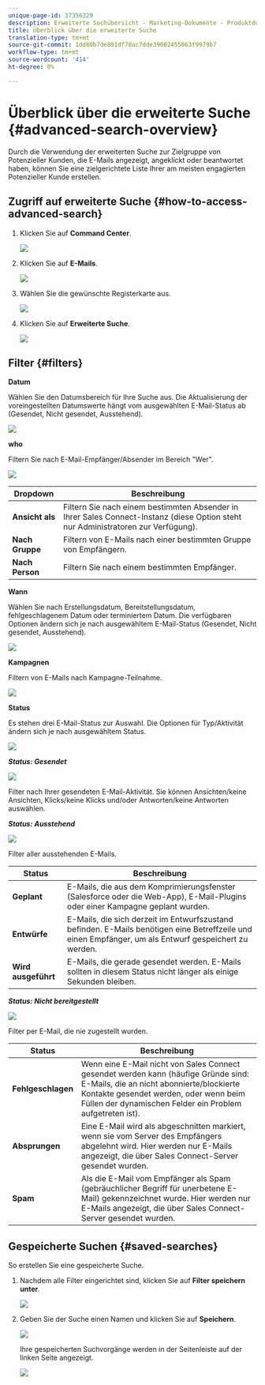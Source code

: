 ```yaml
---
unique-page-id: 37356329
description: Erweiterte Suchübersicht - Marketing-Dokumente - Produktdokumentation
title: Überblick über die erweiterte Suche
translation-type: tm+mt
source-git-commit: 1dd80b7de801df78ac7dde39002455063f9979b7
workflow-type: tm+mt
source-wordcount: '414'
ht-degree: 0%

---
```



# Überblick über die erweiterte Suche {#advanced-search-overview}

Durch die Verwendung der erweiterten Suche zur Zielgruppe von Potenzieller Kunden, die E-Mails angezeigt, angeklickt oder beantwortet haben, können Sie eine zielgerichtete Liste Ihrer am meisten engagierten Potenzieller Kunde erstellen.

## Zugriff auf erweiterte Suche {#how-to-access-advanced-search}

1. Klicken Sie auf **Command Center**.

   ![](assets/one.png)

1. Klicken Sie auf **E-Mails**.

   ![](assets/two.png)

1. Wählen Sie die gewünschte Registerkarte aus.

   ![](assets/three.png)

1. Klicken Sie auf **Erweiterte Suche**.

   ![](assets/four.png)

## Filter {#filters}

**Datum**

Wählen Sie den Datumsbereich für Ihre Suche aus. Die Aktualisierung der voreingestellten Datumswerte hängt vom ausgewählten E-Mail-Status ab (Gesendet, Nicht gesendet, Ausstehend).

![](assets/date.png)

**who**

Filtern Sie nach E-Mail-Empfänger/Absender im Bereich &quot;Wer&quot;.

![](assets/who.png)

| Dropdown | Beschreibung |
|---|---|
| **Ansicht als** | Filtern Sie nach einem bestimmten Absender in Ihrer Sales Connect-Instanz (diese Option steht nur Administratoren zur Verfügung). |
| **Nach Gruppe** | Filtern von E-Mails nach einer bestimmten Gruppe von Empfängern. |
| **Nach Person** | Filtern Sie nach einem bestimmten Empfänger. |

**Wann**

Wählen Sie nach Erstellungsdatum, Bereitstellungsdatum, fehlgeschlagenem Datum oder terminiertem Datum. Die verfügbaren Optionen ändern sich je nach ausgewähltem E-Mail-Status (Gesendet, Nicht gesendet, Ausstehend).

![](assets/when.png)

**Kampagnen**

Filtern von E-Mails nach Kampagne-Teilnahme.

![](assets/campaigns.png)

**Status**

Es stehen drei E-Mail-Status zur Auswahl. Die Optionen für Typ/Aktivität ändern sich je nach ausgewähltem Status.

![](assets/status.png)

***Status: Gesendet***

![](assets/status-sent.png)

Filter nach Ihrer gesendeten E-Mail-Aktivität. Sie können Ansichten/keine Ansichten, Klicks/keine Klicks und/oder Antworten/keine Antworten auswählen.

***Status: Ausstehend***

![](assets/status-pending.png)

Filter aller ausstehenden E-Mails.

| Status | Beschreibung |
|---|---|
| **Geplant** | E-Mails, die aus dem Komprimierungsfenster (Salesforce oder die Web-App), E-Mail-Plugins oder einer Kampagne geplant wurden. |
| **Entwürfe** | E-Mails, die sich derzeit im Entwurfszustand befinden. E-Mails benötigen eine Betreffzeile und einen Empfänger, um als Entwurf gespeichert zu werden. |
| **Wird ausgeführt** | E-Mails, die gerade gesendet werden. E-Mails sollten in diesem Status nicht länger als einige Sekunden bleiben. |

***Status: Nicht bereitgestellt***

![](assets/status-undelivered.png)

Filter per E-Mail, die nie zugestellt wurden.

| Status | Beschreibung |
|---|---|
| **Fehlgeschlagen** | Wenn eine E-Mail nicht von Sales Connect gesendet werden kann (häufige Gründe sind: E-Mails, die an nicht abonnierte/blockierte Kontakte gesendet werden, oder wenn beim Füllen der dynamischen Felder ein Problem aufgetreten ist). |
| **Absprungen** | Eine E-Mail wird als abgeschnitten markiert, wenn sie vom Server des Empfängers abgelehnt wird. Hier werden nur E-Mails angezeigt, die über Sales Connect-Server gesendet wurden. |
| **Spam** | Als die E-Mail vom Empfänger als Spam (gebräuchlicher Begriff für unerbetene E-Mail) gekennzeichnet wurde. Hier werden nur E-Mails angezeigt, die über Sales Connect-Server gesendet wurden. |

## Gespeicherte Suchen {#saved-searches}

So erstellen Sie eine gespeicherte Suche.

1. Nachdem alle Filter eingerichtet sind, klicken Sie auf **Filter speichern unter**.

   ![](assets/save-search-1.png)

1. Geben Sie der Suche einen Namen und klicken Sie auf **Speichern**.

   ![](assets/save-search-2.png)

   Ihre gespeicherten Suchvorgänge werden in der Seitenleiste auf der linken Seite angezeigt.

   ![](assets/advanced-search-overview-15.png)
